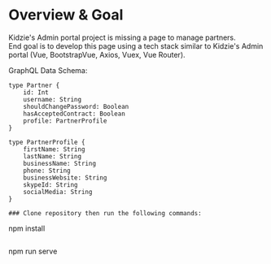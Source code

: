 # Overview & Goal
Kidzie's Admin portal project is missing a page to manage partners.  
End goal is to develop this page using a tech stack similar to Kidzie's Admin portal (Vue, BootstrapVue, Axios, Vuex, Vue Router). 
 

GraphQL Data Schema: 
```gql
type Partner {
    id: Int
    username: String
    shouldChangePassword: Boolean
    hasAcceptedContract: Boolean
    profile: PartnerProfile
}

type PartnerProfile {
    firstName: String
    lastName: String
    businessName: String
    phone: String
    businessWebsite: String
    skypeId: String
    socialMedia: String
}

### Clone repository then run the following commands:
```
npm install
```
```
npm run serve
```
